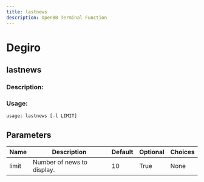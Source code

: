 ```yaml
---
title: lastnews
description: OpenBB Terminal Function
---
```


# Degiro

## lastnews

### Description: 



### Usage: 
```python
usage: lastnews [-l LIMIT]
```

## Parameters

| Name | Description | Default | Optional | Choices |
| ---- | ----------- | ------- | -------- | ------- |
| limit | Number of news to display. | 10 | True | None |


